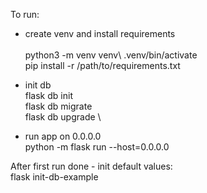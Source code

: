To run:
- create venv and install requirements\
\
python3 -m venv venv\ .venv/bin/activate\
pip install -r /path/to/requirements.txt

- init db\
flask db init \
flask db migrate \
flask db upgrade \

- run app on 0.0.0.0\
python -m flask run --host=0.0.0.0 


After first run done - init default values: \
flask init-db-example

